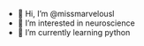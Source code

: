 - 👋 Hi, I’m @missmarvelousl
- 👀 I’m interested in neuroscience
- 🌱 I’m currently learning python


<!---
missmarvelousl/missmarvelousl is a ✨ special ✨ repository because its `README.md` (this file) appears on your GitHub profile.
You can click the Preview link to take a look at your changes.
--->
